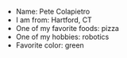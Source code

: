 - Name: Pete Colapietro
- I am from: Hartford, CT
- One of my favorite foods: pizza
- One of my hobbies: robotics
- Favorite color: green
